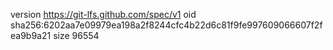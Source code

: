 version https://git-lfs.github.com/spec/v1
oid sha256:6202aa7e09979ea198a2f8244cfc4b22d6c81f9fe997609066607f2fea9b9a21
size 96554
